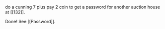 do a cunning 7 plus pay 2 coin to get a password for another auction house at [[132]].

Done! See [[Password]].